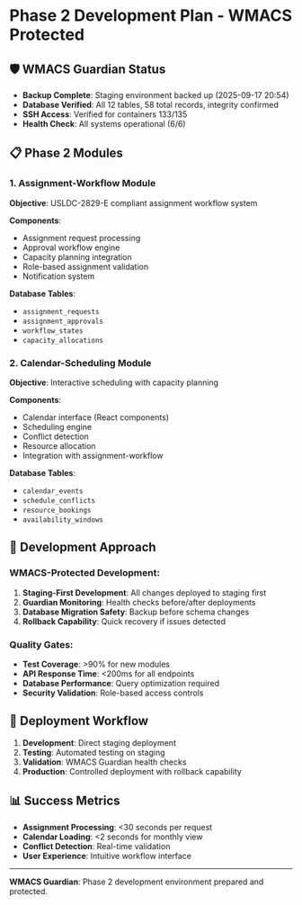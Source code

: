 # Phase 2 Development Plan - WMACS Protected

## 🛡️ WMACS Guardian Status
- **Backup Complete**: Staging environment backed up (2025-09-17 20:54)
- **Database Verified**: All 12 tables, 58 total records, integrity confirmed
- **SSH Access**: Verified for containers 133/135
- **Health Check**: All systems operational (6/6)

## 📋 Phase 2 Modules

### 1. Assignment-Workflow Module
**Objective**: USLDC-2829-E compliant assignment workflow system

**Components**:
- Assignment request processing
- Approval workflow engine
- Capacity planning integration
- Role-based assignment validation
- Notification system

**Database Tables**:
- `assignment_requests`
- `assignment_approvals`
- `workflow_states`
- `capacity_allocations`

### 2. Calendar-Scheduling Module
**Objective**: Interactive scheduling with capacity planning

**Components**:
- Calendar interface (React components)
- Scheduling engine
- Conflict detection
- Resource allocation
- Integration with assignment-workflow

**Database Tables**:
- `calendar_events`
- `schedule_conflicts`
- `resource_bookings`
- `availability_windows`

## 🔧 Development Approach

### WMACS-Protected Development:
1. **Staging-First Development**: All changes deployed to staging first
2. **Guardian Monitoring**: Health checks before/after deployments
3. **Database Migration Safety**: Backup before schema changes
4. **Rollback Capability**: Quick recovery if issues detected

### Quality Gates:
- **Test Coverage**: >90% for new modules
- **API Response Time**: <200ms for all endpoints
- **Database Performance**: Query optimization required
- **Security Validation**: Role-based access controls

## 🚀 Deployment Workflow

1. **Development**: Direct staging deployment
2. **Testing**: Automated testing on staging
3. **Validation**: WMACS Guardian health checks
4. **Production**: Controlled deployment with rollback capability

## 📊 Success Metrics

- **Assignment Processing**: <30 seconds per request
- **Calendar Loading**: <2 seconds for monthly view
- **Conflict Detection**: Real-time validation
- **User Experience**: Intuitive workflow interface

---
**WMACS Guardian**: Phase 2 development environment prepared and protected.

